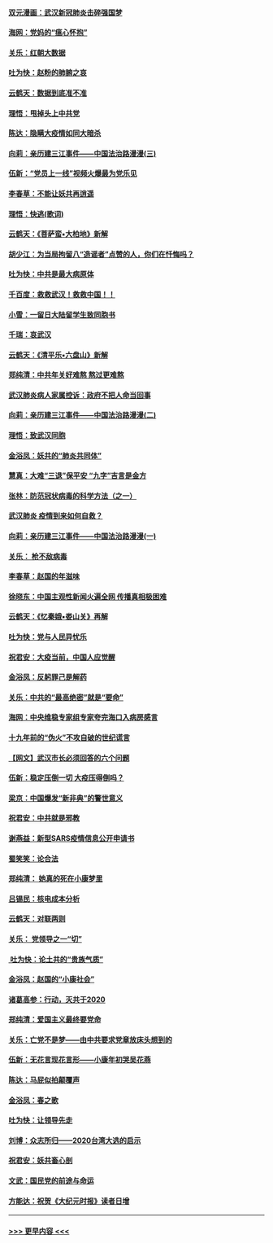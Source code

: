 #### [双元漫画：武汉新冠肺炎击碎强国梦](../pages/nsc993/n11843320.md?t=02050655) 
#### [海网：党妈的“瘟心怀抱”](../pages/nsc993/n11840740.md?t=02050655) 
#### [关乐：红朝大数据](../pages/nsc993/n11840675.md?t=02050655) 
#### [吐为快：赵粉的肺腑之哀](../pages/nsc993/n11840618.md?t=02050655) 
#### [云鹤天：数据到底准不准](../pages/nsc993/n11840325.md?t=02050655) 
#### [理悟：甩掉头上中共党](../pages/nsc993/n11838826.md?t=02050655) 
#### [陈达：隐瞒大疫情如同大暗杀](../pages/nsc993/n11838771.md?t=02050655) 
#### [向莉：亲历建三江事件——中国法治路漫漫(三)](../pages/nsc993/n11831825.md?t=02050655) 
#### [伍新：“党员上一线”视频火爆最为党乐见](../pages/nsc993/n11838200.md?t=02050655) 
#### [李春草：不能让妖共再逍遥](../pages/nsc993/n11838102.md?t=02050655) 
#### [理悟：快逃(歌词)](../pages/nsc993/n11838083.md?t=02050655) 
#### [云鹤天：《菩萨蛮▪大柏地》新解](../pages/nsc993/n11838059.md?t=02050655) 
#### [胡少江：为当局拘留八“造谣者”点赞的人，你们在忏悔吗？](../pages/nsc993/n11836801.md?t=02050655) 
#### [吐为快：中共是最大病原体](../pages/nsc993/n11836748.md?t=02050655) 
#### [千百度：救救武汉！救救中国！！](../pages/nsc993/n11836145.md?t=02050655) 
#### [小雪：一留日大陆留学生致同胞书](../pages/nsc993/n11834624.md?t=02050655) 
#### [千瑞：哀武汉](../pages/nsc993/n11833647.md?t=02050655) 
#### [云鹤天：《清平乐▪六盘山》新解](../pages/nsc993/n11833611.md?t=02050655) 
#### [郑纯清：中共年关好难熬 熬过更难熬](../pages/nsc993/n11833489.md?t=02050655) 
#### [武汉肺炎病人家属控诉：政府不把人命当回事](../pages/nsc993/n11833205.md?t=02050655) 
#### [向莉：亲历建三江事件——中国法治路漫漫(二)](../pages/nsc993/n11829102.md?t=02050655) 
#### [理悟：致武汉同胞](../pages/nsc993/n11831522.md?t=02050655) 
#### [金浴凤：妖共的“肺炎共同体”](../pages/nsc993/n11829448.md?t=02050655) 
#### [慧真：大难“三退”保平安 “九字”吉言是金方](../pages/nsc993/n11829501.md?t=02050655) 
#### [张林：防范冠状病毒的科学方法（之一）](../pages/nsc993/n11828618.md?t=02050655) 
#### [武汉肺炎 疫情到来如何自救？](../pages/nsc993/n11827632.md?t=02050655) 
#### [向莉：亲历建三江事件——中国法治路漫漫(一)](../pages/nsc993/n11827190.md?t=02050655) 
#### [关乐： 枪不敌病毒](../pages/nsc993/n11826746.md?t=02050655) 
#### [李春草：赵国的年滋味](../pages/nsc993/n11826321.md?t=02050655) 
#### [徐晓东：中国主观性新闻火遍全网 传播真相极困难](../pages/nsc993/n11826508.md?t=02050655) 
#### [云鹤天：《忆秦娥▪娄山关》再解](../pages/nsc993/n11824682.md?t=02050655) 
#### [吐为快：党与人民异忧乐](../pages/nsc993/n11824660.md?t=02050655) 
#### [祝君安：大疫当前，中国人应觉醒](../pages/nsc993/n11821946.md?t=02050655) 
#### [金浴凤：反躬罪己是解药](../pages/nsc993/n11820280.md?t=02050655) 
#### [关乐：中共的“最高绝密”就是“要命”](../pages/nsc993/n11816946.md?t=02050655) 
#### [海网：中央维稳专家组专家夸完海口入病房感言](../pages/nsc993/n11815138.md?t=02050655) 
#### [十九年前的“伪火”不攻自破的世纪谎言](../pages/nsc993/n11813238.md?t=02050655) 
#### [【网文】武汉市长必须回答的六个问题](../pages/nsc993/n11813848.md?t=02050655) 
#### [伍新：稳定压倒一切 大疫压得倒吗？](../pages/nsc993/n11812634.md?t=02050655) 
#### [梁京：中国爆发“新非典”的警世意义](../pages/nsc993/n11812554.md?t=02050655) 
#### [祝君安：中共就是邪教](../pages/nsc993/n11812431.md?t=02050655) 
#### [谢燕益：新型SARS疫情信息公开申请书](../pages/nsc993/n11808840.md?t=02050655) 
#### [蜀笑笑：论合法](../pages/nsc993/n11808064.md?t=02050655) 
#### [郑纯清： 她真的死在小康梦里](../pages/nsc993/n11806623.md?t=02050655) 
#### [吕锡民：核电成本分析](../pages/nsc993/n11806284.md?t=02050655) 
#### [云鹤天：对联两则](../pages/nsc993/n11805957.md?t=02050655) 
#### [关乐： 党领导之一“切”](../pages/nsc993/n11804505.md?t=02050655) 
#### [ 吐为快：论土共的“贵族气质”](../pages/nsc993/n11804490.md?t=02050655) 
#### [金浴凤：赵国的“小康社会”](../pages/nsc993/n11804452.md?t=02050655) 
#### [诸葛高参：行动，灭共于2020](../pages/nsc993/n11804120.md?t=02050655) 
#### [郑纯清：爱国主义最终要党命](../pages/nsc993/n11802197.md?t=02050655) 
#### [关乐：亡党不是梦——由中共要求党章放床头想到的](../pages/nsc993/n11802156.md?t=02050655) 
#### [伍新：无花言现花言形——小康年初哭吴花燕](../pages/nsc993/n11800044.md?t=02050655) 
#### [陈达：马屁似拍颠覆声](../pages/nsc993/n11800010.md?t=02050655) 
#### [金浴凤：春之歌](../pages/nsc993/n11797687.md?t=02050655) 
#### [吐为快：让领导先走](../pages/nsc993/n11797512.md?t=02050655) 
#### [刘博：众志所归——2020台湾大选的启示](../pages/nsc993/n11796878.md?t=02050655) 
#### [祝君安：妖共畜心剖](../pages/nsc993/n11794273.md?t=02050655) 
#### [文武：国民党的前途与命运](../pages/nsc993/n11794198.md?t=02050655) 
#### [方能达：祝贺《大纪元时报》读者日增](../pages/nsc993/n11793807.md?t=02050655) 

----
#### [ >>> 更早内容 <<< ](../indexes/nsc993-earlier.md)
